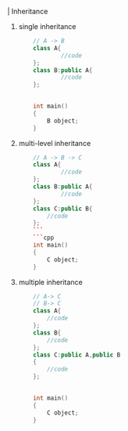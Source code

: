 
| Inheritance

1.	single inheritance
	```cpp
		// A -> B
		class A{
				//code
		};
		class B:public A{
				//code
		};
		
	```
	```cpp
		int main()
		{
			B object;
		}
	```
2. multi-level inheritance
	```cpp
		// A -> B -> C
		class A{
				//code
		};
		class B:public A{
				//code
		};
		class C:public B{
			//code
		};
		```
		```cpp
		int main()
		{
			C object;
		}
	```
3. multiple inheritance
	```cpp
		// A-> C
		// B-> C
		class A{
			//code
		};
		class B{
			//code
		};
		class C:public A,public B
		{
			//code
		};
		
	```
	```cpp
		int main()
		{
			C object;
		}
	```